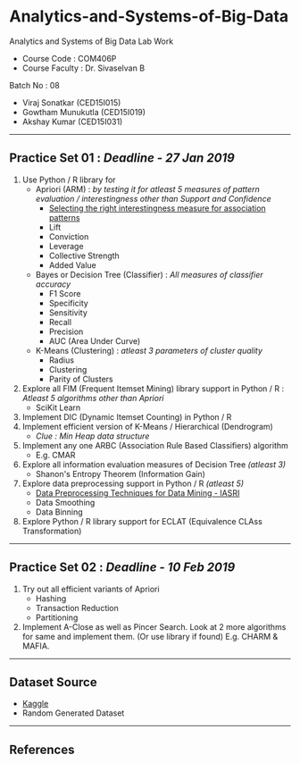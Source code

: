 #	Analytics-and-Systems-of-Big-Data
Analytics and Systems of Big Data Lab Work
-	Course Code : COM406P
-	Course Faculty : Dr. Sivaselvan B

Batch No : 08
-	Viraj Sonatkar	(CED15I015)
-	Gowtham Munukutla (CED15I019)
-	Akshay Kumar	(CED15I031)
-- --

##	Practice Set 01 : *Deadline - 27 Jan 2019*
1.	Use Python / R library for
	*	Apriori (ARM) : *by testing it for atleast 5 measures of pattern evaluation / interestingness other than Support and Confidence*
		*	[Selecting the right interestingness measure for association patterns](https://dl.acm.org/citation.cfm?id=775053)
		*	Lift
		*	Conviction
		*	Leverage
		*	Collective Strength
		*	Added Value
	*	Bayes or Decision Tree (Classifier) : *All measures of classifier accuracy*
		*	F1 Score
		*	Specificity
		*	Sensitivity
		*	Recall
		*	Precision
		*	AUC (Area Under Curve)
	*	K-Means (Clustering) : *atleast 3 parameters of cluster quality*
		*	Radius
		*	Clustering
		*	Parity of Clusters
2.	Explore all FIM (Frequent Itemset Mining) library support in Python / R : *Atleast 5 algorithms other than Apriori*
	*	SciKit Learn
3.	Implement DIC (Dynamic Itemset Counting) in Python / R
4.	Implement efficient version of K-Means / Hierarchical (Dendrogram)
	*	*Clue : Min Heap data structure*
5.	Implement any one ARBC (Association Rule Based Classifiers) algorithm
	*	E.g. CMAR
6.	Explore all information evaluation measures of Decision Tree *(atleast 3)*
	*	Shanon's Entropy Theorem (Information Gain)
7.	Explore data preprocessing support in Python / R *(atleast 5)*
	*	[Data Preprocessing Techniques for Data Mining - IASRI](http://iasri.res.in/ebook/win_school_aa/notes/Data_Preprocessing.pdf)
	*	Data Smoothing
	*	Data Binning
8.	Explore Python / R library support for ECLAT (Equivalence CLAss Transformation)
-- --

##	Practice Set 02 : *Deadline - 10 Feb 2019*
1.	Try out all efficient variants of Apriori
	*	Hashing
	*	Transaction Reduction
	*	Partitioning
2.	Implement A-Close as well as Pincer Search. Look at 2 more algorithms for same and implement them. (Or use library if found) E.g. CHARM & MAFIA.
-- --

##	Dataset Source
-	[Kaggle](https://www.kaggle.com/)
-	Random Generated Dataset
-- --

##	References
